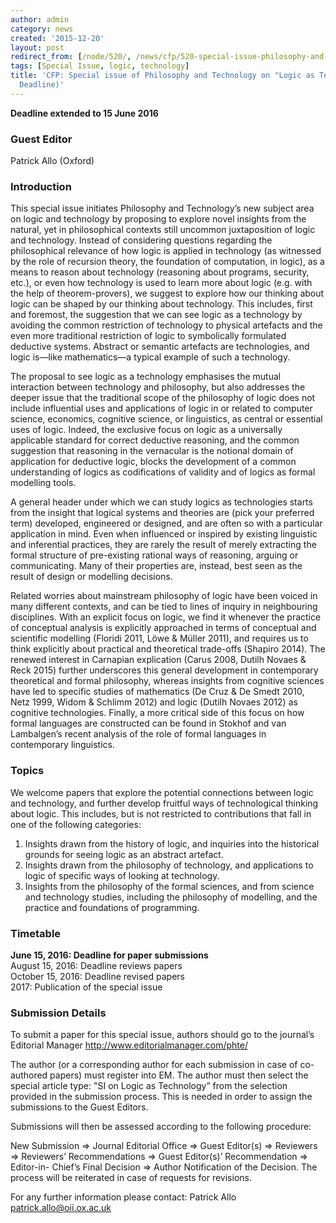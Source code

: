 ```yaml
---
author: admin
category: news
created: '2015-12-20'
layout: post
redirect_from: [/node/520/, /news/cfp/520-special-issue-philosophy-and-technology-logic-technology-extended-deadline/]
tags: [Special Issue, logic, technology]
title: 'CFP: Special issue of Philosophy and Technology on "Logic as Technology" (Extended
  Deadline)'
---
```

**Deadline extended to 15 June 2016**

### Guest Editor

Patrick Allo (Oxford)

### Introduction

This special issue initiates Philosophy and Technology’s new subject area on
logic and technology by proposing to explore novel insights from the natural,
yet in philosophical contexts still uncommon juxtaposition of logic and
technology. Instead of considering questions regarding the philosophical
relevance of how logic is applied in technology (as witnessed by the role of
recursion theory, the foundation of computation, in logic), as a means to
reason about technology (reasoning about programs, security, etc.), or even
how technology is used to learn more about logic (e.g. with the help of
theorem-provers), we suggest to explore how our thinking about logic can be
shaped by our thinking about technology. This includes, first and foremost,
the suggestion that we can see logic as a technology by avoiding the common
restriction of technology to physical artefacts and the even more traditional
restriction of logic to symbolically formulated deductive systems. Abstract or
semantic artefacts are technologies, and logic is—like mathematics—a typical
example of such a technology.

The proposal to see logic as a technology emphasises the mutual interaction
between technology and philosophy, but also addresses the deeper issue that
the traditional scope of the philosophy of logic does not include influential
uses and applications of logic in or related to computer science, economics,
cognitive science, or linguistics, as central or essential uses of logic.
Indeed, the exclusive focus on logic as a universally applicable standard for
correct deductive reasoning, and the common suggestion that reasoning in the
vernacular is the notional domain of application for deductive logic, blocks
the development of a common understanding of logics as codifications of
validity and of logics as formal modelling tools.

A general header under which we can study logics as technologies starts from
the insight that logical systems and theories are (pick your preferred term)
developed, engineered or designed, and are often so with a particular
application in mind. Even when influenced or inspired by existing linguistic
and inferential practices, they are rarely the result of merely extracting the
formal structure of pre-existing rational ways of reasoning, arguing or
communicating. Many of their properties are, instead, best seen as the result
of design or modelling decisions.

Related worries about mainstream philosophy of logic have been voiced in many
different contexts, and can be tied to lines of inquiry in neighbouring
disciplines. With an explicit focus on logic, we find it whenever the practice
of conceptual analysis is explicitly approached in terms of conceptual and
scientific modelling (Floridi 2011, Löwe & Müller 2011), and requires us to
think explicitly about practical and theoretical trade-offs (Shapiro 2014).
The renewed interest in Carnapian explication (Carus 2008, Dutilh Novaes &
Reck 2015) further underscores this general development in contemporary
theoretical and formal philosophy, whereas insights from cognitive sciences
have led to specific studies of mathematics (De Cruz & De Smedt 2010, Netz
1999, Widom & Schlimm 2012) and logic (Dutilh Novaes 2012) as cognitive
technologies. Finally, a more critical side of this focus on how formal
languages are constructed can be found in Stokhof and van Lambalgen’s recent
analysis of the role of formal languages in contemporary linguistics.

### Topics

We welcome papers that explore the potential connections between logic and
technology, and further develop fruitful ways of technological thinking about
logic. This includes, but is not restricted to contributions that fall in one
of the following categories:

  1. Insights drawn from the history of logic, and inquiries into the historical grounds for seeing logic as an abstract artefact.
  2. Insights drawn from the philosophy of technology, and applications to logic of specific ways of looking at technology.
  3. Insights from the philosophy of the formal sciences, and from science and technology studies, including the philosophy of modelling, and the practice and foundations of programming.

### Timetable

**June 15, 2016: Deadline for paper submissions**  
August 15, 2016: Deadline reviews papers  
October 15, 2016: Deadline revised papers  
2017: Publication of the special issue

### Submission Details

To submit a paper for this special issue, authors should go to the journal’s
Editorial Manager <http://www.editorialmanager.com/phte/>

The author (or a corresponding author for each submission in case of co-
authored papers) must register into EM. The author must then select the
special article type: "SI on Logic as Technology” from the selection provided
in the submission process. This is needed in order to assign the submissions
to the Guest Editors.

Submissions will then be assessed according to the following procedure:

New Submission => Journal Editorial Office => Guest Editor(s) => Reviewers =>
Reviewers’ Recommendations => Guest Editor(s)’ Recommendation => Editor-in-
Chief’s Final Decision => Author Notification of the Decision. The process
will be reiterated in case of requests for revisions.

For any further information please contact: Patrick Allo
patrick.allo@oii.ox.ac.uk

